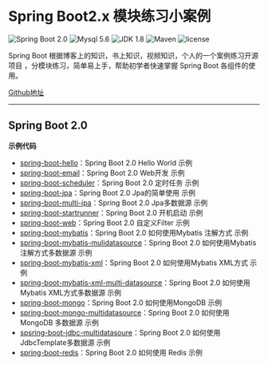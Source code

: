 Spring Boot2.x 模块练习小案例
=========================

![Spring Boot 2.0](https://img.shields.io/badge/Spring%20Boot-2.0-brightgreen.svg)
![Mysql 5.6](https://img.shields.io/badge/Mysql-5.6-blue.svg)
![JDK 1.8](https://img.shields.io/badge/JDK-1.8-brightgreen.svg)
![Maven](https://img.shields.io/badge/Maven-3.5.0-yellowgreen.svg)
![license](https://img.shields.io/badge/license-MPL--2.0-blue.svg)
 
Spring Boot 根据博客上的知识，书上知识，视频知识，个人的一个案例练习开源项目 ，分模块练习，简单易上手，帮助初学者快速掌握 Spring Boot 各组件的使用。

[Github地址](https://github.com/yurenmatou/SpringBoot2-SringBoot-learning-project)

---

## Spring Boot 2.0
 
 
**示例代码**

- [spring-boot-hello](https://github.com/yurenmatou/SpringBoot2-SringBoot-learning-project/tree/master/spring-boot-hello)：Spring Boot 2.0  Hello World 示例
- [spring-boot-email](https://github.com/yurenmatou/SpringBoot2-SringBoot-learning-project/tree/master/spring-boot-email)：Spring Boot 2.0  Web开发 示例
- [spring-boot-scheduler](https://github.com/yurenmatou/SpringBoot2-SringBoot-learning-project/tree/master/spring-boot-scheduler)：Spring Boot 2.0  定时任务 示例
- [spring-boot-jpa](https://github.com/yurenmatou/SpringBoot2-SringBoot-learning-project/tree/master/spring-boot-jpa)：Spring Boot 2.0  Jpa的简单使用 示例
- [spring-boot-multi-jpa](https://github.com/yurenmatou/SpringBoot2-SringBoot-learning-project/tree/master/spring-boot-multi-jpa)：Spring Boot 2.0  Jpa多数据源 示例
- [spring-boot-startrunner](https://github.com/yurenmatou/SpringBoot2-SringBoot-learning-project/tree/master/spring-boot-startrunner)：Spring Boot 2.0  开机启动 示例
- [spring-boot-web](https://github.com/yurenmatou/SpringBoot2-SringBoot-learning-project/tree/master/spring-boot-web)：Spring Boot 2.0  自定义Filter 示例
- [spring-boot-mybatis](https://github.com/yurenmatou/SpringBoot2-SringBoot-learning-project/tree/master/spring-boot-mybatis)：Spring Boot 2.0  如何使用Mybatis 注解方式 示例
- [spring-boot-mybatis-mulidatasource](https://github.com/yurenmatou/SpringBoot2-SringBoot-learning-project/tree/master/spring-boot-mybatis-mulidatasource)：Spring Boot 2.0  如何使用Mybatis 注解方式多数据源 示例
- [spring-boot-mybatis-xml](https://github.com/yurenmatou/SpringBoot2-SringBoot-learning-project/tree/master/spring-boot-mybatis-xml)：Spring Boot 2.0  如何使用Mybatis XML方式 示例
- [spring-boot-mybatis-xml-multi-datasource](https://github.com/yurenmatou/SpringBoot2-SringBoot-learning-project/tree/master/spring-boot-mybatis-xml-multi-datasource)：Spring Boot 2.0  如何使用Mybatis XML方式多数据源 示例
- [spring-boot-mongo](https://github.com/yurenmatou/SpringBoot2-SringBoot-learning-project/tree/master/spring-boot-mongo)：Spring Boot 2.0  如何使用MongoDB  示例
- [spring-boot-mongo-multidatasource](https://github.com/yurenmatou/SpringBoot2-SringBoot-learning-project/tree/master/spring-boot-mongo-multidatasource)：Spring Boot 2.0  如何使用MongoDB 多数据源  示例
- [spsring-boot-jdbc-multidatasoure](https://github.com/yurenmatou/SpringBoot2-SringBoot-learning-project/tree/master/spsring-boot-jdbc-multidatasoure)：Spring Boot 2.0  如何使用 JdbcTemplate多数据源  示例
- [spring-boot-redis](https://github.com/yurenmatou/SpringBoot2-SringBoot-learning-project/tree/master/spring-boot-redis)：Spring Boot 2.0  如何使用 Redis  示例
